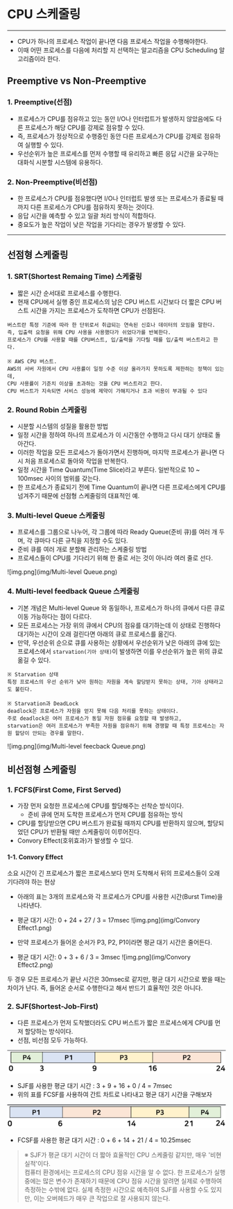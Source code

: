 # CPU 스케줄링

---

- CPU가 하나의 프로세스 작업이 끝나면 다음 프로세스 작업을 수행해야한다.
- 이때 어떤 프로세스를 다음에 처리할 지 선택하는 알고리즘을 CPU Scheduling 알고리즘이라 한다.

## Preemptive vs Non-Preemptive

### 1. Preemptive(선점)
- 프로세스가 CPU를 점유하고 있는 동안 I/O나 인터럽트가 발생하지 않았음에도 다른 프로세스가 해당 CPU를 강제로 점유할 수 있다.
- 즉, 프로세스가 정상적으로 수행중인 동안 다른 프로세스가 CPU를 강제로 점유하여 실행할 수 있다.
- 우선순위가 높은 프로세스를 먼저 수행할 때 유리하고 빠른 응답 시간을 요구하는 대화식 시분할 시스템에 유용하다.

### 2. Non-Preemptive(비선점)
- 한 프로세스가 CPU를 점유했다면 I/O나 인터럽트 발생 또는 프로세스가 종료될 때까지 다른 프로세스가 CPU를 점유하지 못하는 것이다.
- 응답 시간을 예측할 수 있고 일괄 처리 방식이 적합하다.
- 중요도가 높은 작업이 낮은 작업을 기다리는 경우가 발생할 수 있다.

---

## 선점형 스케줄링

### 1. SRT(Shortest Remaing Time) 스케줄링
- 짧은 시간 순서대로 프로세스를 수행한다.
- 현재 CPU에서 실행 중인 프로세스의 남은 CPU 버스트 시간보다 더 짧은 CPU 버스트 시간을 가지는 프로세스가 도착하면 CPU가 선점된다.
```
버스트란 특정 기준에 따라 한 단위로서 취급되는 연속된 신호나 데이터의 모임을 말한다. 
즉, 입출력 요청을 위해 CPU 사용을 사용했다가 쉬었다가를 반복한다.
프로세스가 CPU를 사용할 때를 CPU버스트, 입/출력을 기다릴 때를 입/출력 버스트라고 한다.

※ AWS CPU 버스트.
AWS의 서버 자원에서 CPU 사용률이 일정 수준 이상 올라가지 못하도록 제한하는 정책이 있는데, 
CPU 사용률이 기준치 이상을 초과하는 것을 CPU 버스트라고 한다. 
CPU 버스트가 지속되면 서비스 성능에 제약이 가해지거나 초과 비용이 부과될 수 있다
```

### 2. Round Robin 스케줄링
- 시분할 시스템의 성질을 활용한 방법
- 일정 시간을 정하여 하나의 프로세스가 이 시간동안 수행하고 다시 대기 상태로 돌아간다.
- 이러한 작업을 모든 프로세스가 돌아가면서 진행하며, 마지막 프로세스가 끝나면 다시 처음 프로세스로 돌아와 작업을 반복한다.
- 일정 시간을 Time Quantum(Time Slice)라고 부른다. 일반적으로 10 ~ 100msec 사이의 범위를 갖는다.
- 한 프로세스가 종료되기 전에 Time Quantum이 끝나면 다른 프로세스에게 CPU를 넘겨주기 때문에 선점형 스케줄링의 대표적인 예.

### 3. Multi-level Queue 스케줄링
- 프로세스를 그룹으로 나누어, 각 그룹에 따라 Ready Queue(준비 큐)를 여러 개 두며, 각 큐마다 다른 규칙을 지정할 수도 있다.
- 준비 큐를 여러 개로 분할해 관리하는 스케줄링 방법
- 프로세스들이 CPU를 기다리기 위해 한 줄로 서는 것이 아니라 여러 줄로 선다.

![img.png](img/Multi-level Queue.png)

### 4. Multi-level feedback Queue 스케줄링
- 기본 개념은 Multi-level Queue 와 동일하나, 프로세스가 하나의 큐에서 다른 큐로 이동 가능하다는 점이 다르다.
- 모든 프로세스는 가장 위의 큐에서 CPU의 점유를 대기하는데 이 상태로 진행하다 대기하는 시간이 오래 걸린다면 아래의 큐로 프로세스를 옮긴다.
- 만약, 우선순위 순으로 큐를 사용하는 상황에서 우선순위가 낮은 아래의 큐에 있는 프로세스에서 `starvation(기아 상태)`이 발생하면 이를 우선순위가 높은 위의 큐로 옮길 수 있다.
```
※ Starvation 상태
특정 프로세스의 우선 순위가 낮아 원하는 자원을 계속 할당받지 못하는 상태, 기아 상태라고도 불린다.

※ Starvation과 DeadLock
deadlock은 프로세스가 자원을 얻지 못해 다음 처리를 못하는 상태이다.
주로 deadlock은 여러 프로세스가 동일 자원 점유를 요청할 때 발생하고, 
starvation은 여러 프로세스가 부족한 자원을 점유하기 위해 경쟁할 때 특정 프로세스는 자원 할당이 안되는 경우를 말한다.
```

![img.png](img/Multi-level feecback Queue.png)


## 비선점형 스케줄링

### 1. FCFS(First Come, First Served)
- 가장 먼저 요청한 프로세스에 CPU를 할당해주는 선착순 방식이다.
  - 준비 큐에 먼저 도착한 프로세스가 먼저 CPU를 점유하는 방식
- CPU를 할당받으면 CPU 버스트가 완료될 때까지 CPU를 반환하지 않으며, 할당되었던 CPU가 반환될 때만 스케줄링이 이루어진다.
- Convory Effect(호위효과)가 발생할 수 있다.

#### 1-1. Convory Effect
소요 시간이 긴 프로세스가 짧은 프로세스보다 먼저 도착해서 뒤의 프로세스들이 오래 기다려야 하는 현상
- 아래의 표는 3개의 프로세스와 각 프로세스가 CPU를 사용한 시간(Burst Time)을 나타낸다.
- 평균 대기 시간: 0 + 24 + 27 / 3 = 17msec
![img.png](img/Convory Effect1.png)

- 만약 프로세스가 들어온 순서가 P3, P2, P1이라면 평균 대기 시간은 줄어든다.
- 평균 대기 시간: 0 + 3 + 6 / 3 = 3msec
![img.png](img/Convory Effect2.png)

두 경우 모든 프로세스가 끝난 시간은 30msec로 같지만, 평균 대기 시간으로 봤을 때는 차이가 난다.
즉, 들어온 순서로 수행한다고 해서 반드기 효율적인 것은 아니다.

### 2. SJF(Shortest-Job-First)
- 다른 프로세스가 먼저 도착했더라도 CPU 버스트가 짧은 프로세스에게 CPU를 먼저 할당하는 방식이다.
- 선점, 비선점 모두 가능하다.

![img.png](img/SJF.png)
- SJF를 사용한 평균 대기 시간 : 3 + 9 + 16 + 0 / 4 = 7msec
- 위의 표를 FCSF를 사용하여 간트 차트로 나타내고 평균 대기 시간을 구해보자

![img.png](img/SJF2.png)
- FCSF를 사용한 평균 대기 시간 : 0 + 6 + 14 + 21 / 4 = 10.25msec

<blockquote>
※ SJF가 평균 대기 시간이 더 짧아 효율적인 CPU 스케줄링 같지만, 매우 '비현실적'이다.<br>
컴퓨터 환경에서는 프로세스의 CPU 점유 시간을 알 수 없다. 
한 프로세스가 실행 중에는 많은 변수가 존재하기 때문에 CPU 점유 시간을 알려면 실제로 수행하여 측정하는 수밖에 없다.
실제 측정한 시간으로 예측하여 SJF를 사용할 수도 있지만, 이는 오버헤드가 매우 큰 작업으로 잘 사용되지 않는다.
</blockquote>





